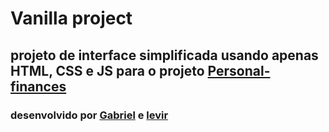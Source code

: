 # Vanilla project

## projeto de interface simplificada usando apenas HTML, CSS e JS para o projeto [Personal-finances](https://github.com/rochedo55/personal-finances) 

### desenvolvido por [Gabriel](rochasouzagabriel55@gmail.com) e [levir](levirchianca@gmail.com)
